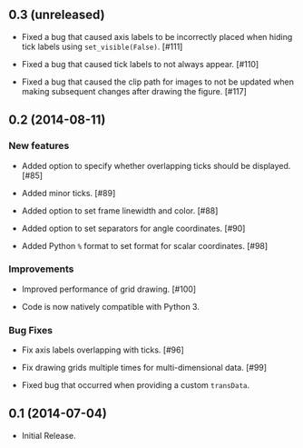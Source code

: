 0.3 (unreleased)
----------------

- Fixed a bug that caused axis labels to be incorrectly placed when hiding tick 
  labels using ``set_visible(False)``. [#111]

- Fixed a bug that caused tick labels to not always appear. [#110]

- Fixed a bug that caused the clip path for images to not be updated when
  making subsequent changes after drawing the figure. [#117]

0.2 (2014-08-11)
----------------

### New features

- Added option to specify whether overlapping ticks should be displayed. [#85]

- Added minor ticks. [#89]

- Added option to set frame linewidth and color. [#88]

- Added option to set separators for angle coordinates. [#90]

- Added Python ``%`` format to set format for scalar coordinates. [#98]

### Improvements

- Improved performance of grid drawing. [#100]

- Code is now natively compatible with Python 3.

### Bug Fixes

- Fix axis labels overlapping with ticks. [#96]

- Fix drawing grids multiple times for multi-dimensional data. [#99]

- Fixed bug that occurred when providing a custom ``transData``.

0.1 (2014-07-04)
----------------

- Initial Release.
